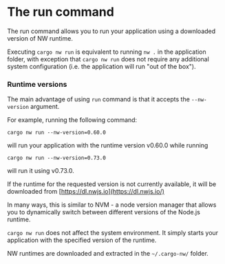 # The run command

The run command allows you to run your application using a downloaded version of NW runtime.

Executing `cargo nw run` is equivalent to running `nw .` in the application folder, with exception that `cargo nw run` does not require any additional system configuration (i.e. the application will run "out of the box").

### Runtime versions

The main advantage of using `run` command is that it accepts the `--nw-version` argument.

For example, running the following command: 
```
cargo nw run --nw-version=0.60.0
``` 
will run your application with the runtime version v0.60.0 while running 
```
cargo nw run --nw-version=0.73.0
```

will run it using v0.73.0.

If the runtime for the requested version is not currently available, it will be downloaded from [https://dl.nwjs.io](https://dl.nwjs.io/)

In many ways, this is similar to NVM - a node version manager that allows you to dynamically switch between different versions of the Node.js runtime.

`cargo nw run` does not affect the system environment.  It simply starts your application with the specified version of the runtime.

NW runtimes are downloaded and extracted in the `~/.cargo-nw/` folder.

